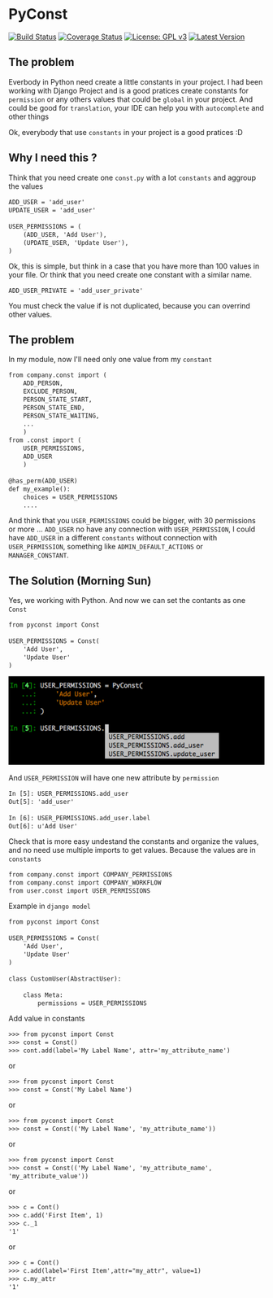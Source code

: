 # PyConst

[![Build Status](https://travis-ci.org/valdergallo/pyconst.svg?branch=master)](https://travis-ci.org/valdergallo/pyconst)
[![Coverage Status](https://coveralls.io/repos/github/valdergallo/pyconst/badge.svg?branch=master)](https://coveralls.io/github/valdergallo/pyconst?branch=master)
[![License: GPL v3](https://img.shields.io/badge/License-GPL%20v3-blue.svg)](http://www.gnu.org/licenses/gpl-3.0)
[![Latest Version](http://img.shields.io/pypi/v/pyconst.svg)](https://pypi.python.org/pypi/pyconst)

## The problem

Everbody in Python need create a little constants in your project. I had been working with
Django Project and is a good pratices create constants for `permission` or any others
values that could be `global` in your project. And could be good for `translation`,
your IDE can help you with `autocomplete` and other things

Ok, everybody that use `constants` in your project is a good pratices :D

## Why I need this ?

Think that you need create one `const.py` with a lot `constants` and aggroup the values

```
ADD_USER = 'add_user'
UPDATE_USER = 'add_user'

USER_PERMISSIONS = (
    (ADD_USER, 'Add User'),
    (UPDATE_USER, 'Update User'),
)
```

Ok, this is simple, but think in a case that you have more than 100 values in your file.
Or think that you need create one constant with a similar name.

```
ADD_USER_PRIVATE = 'add_user_private'
```

You must check the value if is not duplicated, because you can overrind other values.

## The problem

In my module, now I'll need only one value from my `constant`

```
from company.const import (
    ADD_PERSON,
    EXCLUDE_PERSON,
    PERSON_STATE_START,
    PERSON_STATE_END,
    PERSON_STATE_WAITING,
    ...
    )
from .const import (
    USER_PERMISSIONS, 
    ADD_USER
    )

@has_perm(ADD_USER)
def my_example():
    choices = USER_PERMISSIONS
    ....

```

And think that you `USER_PERMISSIONS` could be bigger, with 30 permissions or more ...
`ADD_USER` no have any connection with `USER_PERMISSION`, I could have `ADD_USER` in a different
`constants` without connection with `USER_PERMISSION`, something like `ADMIN_DEFAULT_ACTIONS` or 
`MANAGER_CONSTANT`.

## The Solution (Morning Sun)

Yes, we working with Python. And now we can set the contants as one `Const`

```
from pyconst import Const

USER_PERMISSIONS = Const(
    'Add User',
    'Update User'
)

```

![Enable Auto Complate](https://github.com/valdergallo/pyconst/blob/master/screen_auto_complete.png "Enable Auto Complate")

And `USER_PERMISSION` will have one new attribute by `permission`

```
In [5]: USER_PERMISSIONS.add_user
Out[5]: 'add_user'

In [6]: USER_PERMISSIONS.add_user.label
Out[6]: u'Add User'
```

Check that is more easy undestand the constants and organize the values, and no need use
multiple imports to get values. Because the values are in `constants`

```
from company.const import COMPANY_PERMISSIONS
from company.const import COMPANY_WORKFLOW
from user.const import USER_PERMISSIONS

```

Example in `django model`

```
from pyconst import Const

USER_PERMISSIONS = Const(
    'Add User',
    'Update User'
)

class CustomUser(AbstractUser):
    
    class Meta:
        permissions = USER_PERMISSIONS

```

Add value in constants

```
>>> from pyconst import Const
>>> const = Const()
>>> cont.add(label='My Label Name', attr='my_attribute_name')
```

or

```
>>> from pyconst import Const
>>> const = Const('My Label Name')
```

or

```
>>> from pyconst import Const
>>> const = Const(('My Label Name', 'my_attribute_name'))
```

or

```
>>> from pyconst import Const
>>> const = Const(('My Label Name', 'my_attribute_name', 'my_attribute_value'))
```

or

```
>>> c = Cont()
>>> c.add('First Item', 1)
>>> c._1 
'1'
```

or 

```
>>> c = Cont()
>>> c.add(label='First Item',attr="my_attr", value=1)
>>> c.my_attr 
'1'
```
